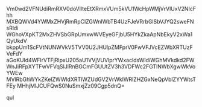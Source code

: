 Vm0wd2VFNUdiRmRXV0doVllteEtXRmxVUm5kVU1WcHpWMjVrVlUxV2NIcFhh
MXBQWVd4YWMxZHVjRmRpClZGWnlWbTB4UzFJeVRrbGlSbVJYQ2sweFNsRldi
WGhoVXpKT2MxZHVSbGRpUmxwWVEyeGFjbU5HYkZkaApNbEkyV2xWa1QyUkdV
bkppUm1ScFVtNUNWVkV5TVV0U2JHUlpZMFprV0FwVFJVcEZWbXRTUzFVeFdY
aGoKUld4WFlrVTFjRlpxU205aU1VVjVUVlprYWxacldsWldiWGhMVkdkd2FW
WnJiRFpXYTFwVFVqSlJlRnBGCmFGUUtZV3h3VDFWc2FGTlNWbXgwWkVoYWEw
MVlRbGhWYkZKelZWWldXRTlWZUdGV2VrWklWRlZHZGxNeQpVblZYYWtsTFEy
MHhjMlJCUFQwS0NuSmxjZz09Cgp5dnQ=

qul
